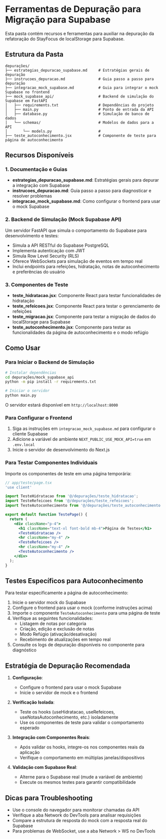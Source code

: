 # Ferramentas de Depuração para Migração para Supabase

Esta pasta contém recursos e ferramentas para auxiliar na depuração da refatoração do StayFocus de localStorage para Supabase.

## Estrutura da Pasta

```
depurações/
├── estrategias_depuracao_supabase.md     # Estratégias gerais de depuração
├── instrucoes_depuracao.md               # Guia passo a passo para depuração
├── integracao_mock_supabase.md           # Guia para integrar o mock Supabase no frontend
├── mock_supabase_api/                    # Backend de simulação do Supabase em FastAPI
│   ├── requirements.txt                  # Dependências do projeto
│   ├── main.py                           # Ponto de entrada da API
│   ├── database.py                       # Simulação de banco de dados
│   └── schemas/                          # Modelos de dados para a API
│       └── models.py                     # 
├── teste_autoconhecimento.jsx            # Componente de teste para página de autoconhecimento
```

## Recursos Disponíveis

### 1. Documentação e Guias

- **estrategias_depuracao_supabase.md**: Estratégias gerais para depurar a integração com Supabase
- **instrucoes_depuracao.md**: Guia passo a passo para diagnosticar e resolver problemas
- **integracao_mock_supabase.md**: Como configurar o frontend para usar o mock Supabase

### 2. Backend de Simulação (Mock Supabase API)

Um servidor FastAPI que simula o comportamento do Supabase para desenvolvimento e testes:

- Simula a API RESTful do Supabase PostgreSQL
- Implementa autenticação com JWT
- Simula Row Level Security (RLS)
- Oferece WebSockets para simulação de eventos em tempo real
- Inclui endpoints para refeições, hidratação, notas de autoconhecimento e preferências do usuário

### 3. Componentes de Teste

- **teste_hidratacao.jsx**: Componente React para testar funcionalidades de hidratação
- **teste_refeicoes.jsx**: Componente React para testar o gerenciamento de refeições
- **teste_migracao.jsx**: Componente para testar a migração de dados do localStorage para Supabase
- **teste_autoconhecimento.jsx**: Componente para testar as funcionalidades da página de autoconhecimento e o modo refúgio

## Como Usar

### Para Iniciar o Backend de Simulação

```bash
# Instalar dependências
cd depurações/mock_supabase_api
python -m pip install -r requirements.txt

# Iniciar o servidor
python main.py
```

O servidor estará disponível em `http://localhost:8000`

### Para Configurar o Frontend

1. Siga as instruções em `integracao_mock_supabase.md` para configurar o cliente Supabase
2. Adicione a variável de ambiente `NEXT_PUBLIC_USE_MOCK_API=true` em `.env.local`
3. Inicie o servidor de desenvolvimento do Next.js

### Para Testar Componentes Individuais

Importe os componentes de teste em uma página temporária:

```jsx
// app/teste/page.tsx
'use client'

import TesteHidratacao from '@/depurações/teste_hidratacao';
import TesteRefeicoes from '@/depurações/teste_refeicoes';
import TesteAutoconhecimento from '@/depurações/teste_autoconhecimento';

export default function TestePage() {
  return (
    <div className="p-4">
      <h1 className="text-xl font-bold mb-4">Página de Testes</h1>
      <TesteHidratacao />
      <hr className="my-4" />
      <TesteRefeicoes />
      <hr className="my-4" />
      <TesteAutoconhecimento />
    </div>
  );
}
```

## Testes Específicos para Autoconhecimento

Para testar especificamente a página de autoconhecimento:

1. Inicie o servidor mock do Supabase
2. Configure o frontend para usar o mock (conforme instruções acima)
3. Importe o componente `TesteAutoconhecimento` para uma página de teste
4. Verifique as seguintes funcionalidades:
   - Listagem de notas por categoria
   - Criação, edição e exclusão de notas
   - Modo Refúgio (ativação/desativação)
   - Recebimento de atualizações em tempo real
5. Consulte os logs de depuração disponíveis no componente para diagnóstico

## Estratégia de Depuração Recomendada

1. **Configuração**:
   - Configure o frontend para usar o mock Supabase
   - Inicie o servidor de mock e o frontend

2. **Verificação Isolada**:
   - Teste os hooks (useHidratacao, useRefeicoes, useNotasAutoconhecimento, etc.) isoladamente
   - Use os componentes de teste para validar o comportamento esperado

3. **Integração com Componentes Reais**:
   - Após validar os hooks, integre-os nos componentes reais da aplicação
   - Verifique o comportamento em múltiplas janelas/dispositivos

4. **Validação com Supabase Real**:
   - Alterne para o Supabase real (mude a variável de ambiente)
   - Execute os mesmos testes para garantir compatibilidade

## Dicas para Troubleshooting

- Use o console do navegador para monitorar chamadas da API
- Verifique a aba Network do DevTools para analisar requisições
- Compare a estrutura de resposta do mock com a resposta real do Supabase
- Para problemas de WebSocket, use a aba Network > WS no DevTools 